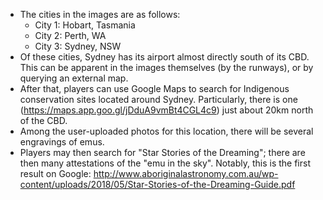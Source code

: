 * The cities in the images are as follows:
  * City 1: Hobart, Tasmania
  * City 2: Perth, WA
  * City 3: Sydney, NSW
* Of these cities, Sydney has its airport almost directly south of its CBD. This can be apparent in the images themselves (by the runways), or by querying an external map.
* After that, players can use Google Maps to search for Indigenous conservation sites located around Sydney. Particularly, there is one (<https://maps.app.goo.gl/jDduA9vmBt4CGL4c9>) just about 20km north of the CBD.
* Among the user-uploaded photos for this location, there will be several engravings of emus.
* Players may then search for "Star Stories of the Dreaming"; there are then many attestations of the "emu in the sky". Notably, this is the first result on Google: <http://www.aboriginalastronomy.com.au/wp-content/uploads/2018/05/Star-Stories-of-the-Dreaming-Guide.pdf>
